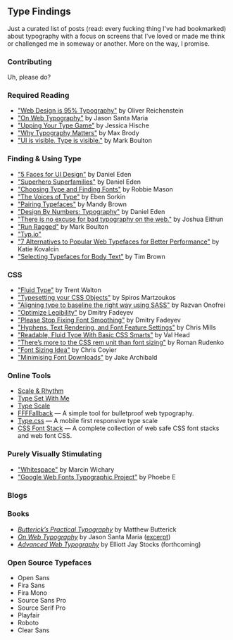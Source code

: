 Type Findings
---

Just a curated list of posts (read: every fucking thing I've had bookmarked) about typography with a focus on screens that I've loved or made me think or challenged me in someway or another. More on the way, I promise.

### Contributing
Uh, please do?

### Required Reading
- ["Web Design is 95% Typography"](http://ia.net/blog/the-web-is-all-about-typography-period/) by Oliver Reichenstein
- ["On Web Typography"](http://alistapart.com/article/on-web-typography) by Jason Santa Maria
- ["Upping Your Type Game"](http://jessicahische.is/talkingtype) by Jessica Hische
- ["Why Typography Matters"](https://medium.com/typography/why-typography-matters-14449aae4609) by Max Brody
- ["UI is visible. Type is visible."](http://markboulton.co.uk/journal/invisibletype) by Mark Boulton

### Finding & Using Type
- ["5 Faces for UI Design"](http://typecast.com/blog/type-on-screen-5-faces-for-ui-design) by Daniel Eden
- ["Superhero Superfamilies"](http://typecast.com/blog/type-on-screen-superhero-superfamilies) by Daniel Eden
- ["Choosing Type and Finding Fonts"](http://www.robbiemanson.com/articles/choosing-type-and-finding-fonts/) by Robbie Mason
- ["The Voices of Type"](http://typecast.com/blog/the-voices-of-type) by Eben Sorkin
- ["Pairing Typefaces"](http://blog.typekit.com/2012/05/23/type-study-pairing-typefaces/) by Mandy Brown
- ["Design By Numbers: Typography"](https://medium.com/@_dte/design-by-numbers-typography-2e5fd2f262e4) by Daniel Eden
- ["There is no excuse for bad typography on the web."](https://medium.com/i-m-h-o/there-is-no-excuse-for-bad-typography-on-the-web-33030766a5bd) by Joshua Eithun
- ["Run Ragged"](http://24ways.org/2013/run-ragged/) by Mark Boulton
- ["Typ.io"](http://www.typ.io/)
- ["7 Alternatives to Popular Web Typefaces for Better Performance"](http://cognition.happycog.com/article/7-alternatives-to-popular-web-typefaces-for-better-performance) by Katie Kovalcin
- ["Selecting Typefaces for Body Text"](http://practice.typekit.com/lesson/selecting-typefaces-for-body-text/) by Tim Brown

### CSS
- ["Fluid Type"](http://trentwalton.com/2012/06/19/fluid-type/) by Trent Walton
- ["Typesetting your CSS Objects"](http://www.edenspiekermann.com/blog/typesetting-your-css-objects) by Spiros Martzoukos
- ["Aligning type to baseline the right way using SASS"](https://medium.com/@razvanonofrei/aligning-type-to-baseline-the-right-way-using-sass-e258fce47a9b) by Razvan Onofrei
- ["Optimize Legibility"](http://usabilitypost.com/2012/11/06/optimize-legibility/) by Dmitry Fadeyev
- ["Please Stop Fixing Font Smoothing"](http://usabilitypost.com/2012/11/05/stop-fixing-font-smoothing/) by Dmitry Fadeyev
- ["Hyphens, Text Rendering, and Font Feature Settings"](http://www.sitepoint.com/cross-browser-web-fonts-part-3/) by Chris Mills
- ["Readable, Fluid Type With Basic CSS Smarts"](http://typecast.com/blog/readable-fluid-type-with-basic-css-smarts) by Val Head
- ["There’s more to the CSS rem unit than font sizing"](http://css-tricks.com/theres-more-to-the-css-rem-unit-than-font-sizing/) by Roman Rudenko
- ["Font Sizing Idea"](http://css-tricks.com/rems-ems/) by Chris Coyier
- ["Minimising Font Downloads"](http://jakearchibald.com/2014/minimising-font-downloads/) by Jake Archibald

### Online Tools

- [Scale & Rhythm](http://lamb.cc/typograph/)
- [Type Set With Me](http://typesetwith.me/)
- [Type Scale](http://type-scale.com/)
- [FFFFallback](http://ffffallback.com/) — A simple tool for bulletproof web typography.
- [Type.css](http://mrmrs.io/type.css/) — A mobile first responsive type scale
- [CSS Font Stack](http://cssfontstack.com/) — A complete collection of web safe CSS font stacks and web font CSS.

### Purely Visually Stimulating
- ["Whitespace"](https://medium.com/designing-medium/whitespace-8b92273ab49e) by Marcin Wichary
- ["Google Web Fonts Typographic Project"](http://femmebot.github.io/google-type/) by Phoebe E

### Blogs

### Books
- [_Butterick’s Practical Typography_](http://practicaltypography.com/) by Matthew Butterick
- [_On Web Typography_](http://www.abookapart.com/products/on-web-typography) by Jason Santa Maria ([excerpt](http://alistapart.com/article/how-we-read))
- [_Advanced Web Typography_](http://advancedwebtypography.com/) by Elliott Jay Stocks (forthcoming)

### Open Source Typefaces

- Open Sans
- Fira Sans
- Fira Mono
- Source Sans Pro
- Source Serif Pro
- Playfair
- Roboto
- Clear Sans
